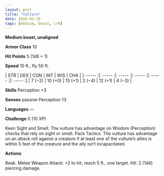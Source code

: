 ```yaml
---
layout: post
title: "Vulture"
date: 2016-02-29
tags: [medium, beast, cr0]
---
```


**Medium beast, unaligned**

**Armor Class** 10

**Hit Points** 5 (1d8 + 1)

**Speed** 10 ft., fly 50 ft.

|   STR   |   DEX   |   CON   |   INT   |   WIS   |   CHA   |
|: ----- :|: ----- :|: ----- :|: ----- :|: ----- :|: ----- :|
| 7 (−2) | 10 (+0) | 13 (+1) | 2 (−4) | 12 (+1) | 4 (−3) |

**Skills** Perception +3 

**Senses** passive Perception 13 

**Languages** — 

**Challenge** 0 (10 XP)

 Keen Sight and Smell. The vulture has advantage on Wisdom (Perception) checks that rely on sight or smell. Pack Tactics. The vulture has advantage on an attack roll against a creature if at least one of the vulture’s allies is within 5 feet of the creature and the ally isn’t incapacitated. 

**Actions** 

Beak. Melee Weapon Attack: +2 to hit, reach 5 ft., one target. Hit: 2 (1d4) piercing damage.